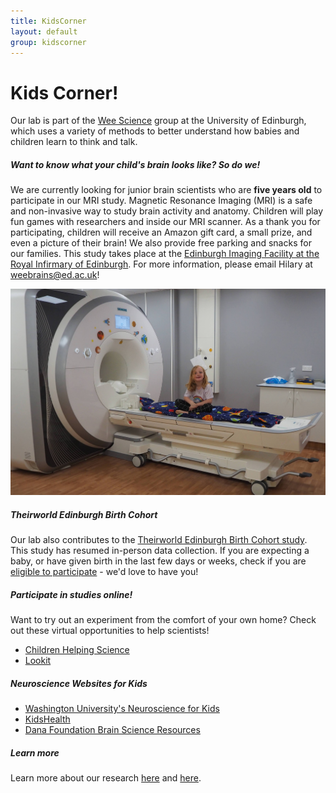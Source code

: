```yaml
---
title: KidsCorner
layout: default
group: kidscorner
---
```


# Kids Corner!
Our lab is part of the [Wee Science](https://www.weescience.ppls.ed.ac.uk/) group at the University of Edinburgh, which uses a variety of methods to better understand how babies and children learn to think and talk.


##### Want to know what your child's brain looks like? So do we!
We are currently looking for junior brain scientists who are **five years old** to participate in our MRI study. Magnetic Resonance Imaging (MRI) is a safe and non-invasive way to study brain activity and anatomy. Children will play fun games with researchers and inside our MRI scanner. As a thank you for participating, children will receive an Amazon gift card, a small prize, and even a picture of their brain! We also provide free parking and snacks for our families. This study takes place at the [Edinburgh Imaging Facility at the Royal Infirmary of Edinburgh](https://www.ed.ac.uk/clinical-sciences/edinburgh-imaging/research/facilities-and-equipment/edinburgh-imaging-facilities/edinburgh-imaging-facility-rie). For more information, please email Hilary at weebrains@ed.ac.uk!

<div class="col-md-7 order-md-1">
</div>
<div class="container px-2 max-width: 100%">
<img class="img-fluid mx-auto d-block" src="/static/img/Child_SittingOnBed_cropped.png" alt="Child_SittingOnBed_cropped">
</div>


##### Theirworld Edinburgh Birth Cohort
Our lab also contributes to the [Theirworld Edinburgh Birth Cohort study](http://www.tebc.ed.ac.uk/). 
This study has resumed in-person data collection. If you are expecting a baby, or have given birth in the last few days or weeks, check if you are [eligible to participate](http://www.tebc.ed.ac.uk/for-families/join-the-study/eligibility/) - we'd love to have you!


##### Participate in studies online!
Want to try out an experiment from the comfort of your own home? Check out these virtual opportunities to help scientists!
  * [Children Helping Science](https://childrenhelpingscience.com/age-groups)
  * [Lookit](https://lookit.mit.edu/studies/)
  
  
##### Neuroscience Websites for Kids
  * [Washington University's Neuroscience for Kids](http://faculty.washington.edu/chudler/neurok.html)
  * [KidsHealth](https://kidshealth.org/en/kids/brain.html)
  * [Dana Foundation Brain Science Resources](https://www.dana.org/share-science/resources-for-educator)
  
  
##### Learn more
Learn more about our research [here](https://www.pnas.org/content/113/8/1960.full) and [here](https://www.psychologicalscience.org/observer/i-feel-your-pain-the-neuroscience-of-empathy).
